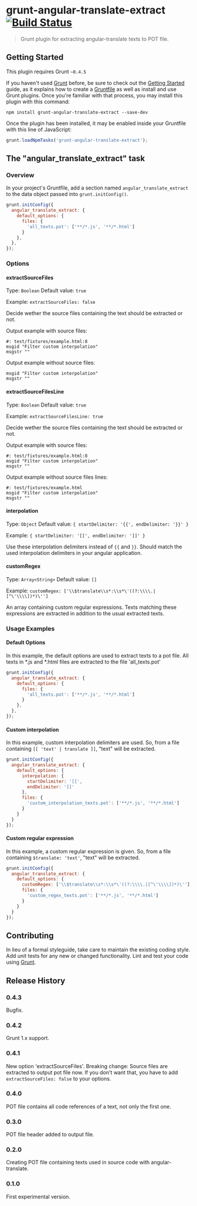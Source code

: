 # grunt-angular-translate-extract [![Build Status](https://travis-ci.org/pchorus/grunt-angular-translate-extract.svg?branch=master)](https://travis-ci.org/pchorus/grunt-angular-translate-extract)

> Grunt plugin for extracting angular-translate texts to POT file.

## Getting Started
This plugin requires Grunt `~0.4.5`

If you haven't used [Grunt](http://gruntjs.com/) before, be sure to check out the [Getting Started](http://gruntjs.com/getting-started) guide, as it explains how to create a [Gruntfile](http://gruntjs.com/sample-gruntfile) as well as install and use Grunt plugins. Once you're familiar with that process, you may install this plugin with this command:

```shell
npm install grunt-angular-translate-extract --save-dev
```

Once the plugin has been installed, it may be enabled inside your Gruntfile with this line of JavaScript:

```js
grunt.loadNpmTasks('grunt-angular-translate-extract');
```

## The "angular_translate_extract" task

### Overview
In your project's Gruntfile, add a section named `angular_translate_extract` to the data object passed into `grunt.initConfig()`.

```js
grunt.initConfig({
  angular_translate_extract: {
    default_options: {
      files: {
        'all_texts.pot': ['**/*.js', '**/*.html']
      }
    },
  },
});
```

### Options

#### extractSourceFiles
Type: `Boolean`
Default value: `true`

Example: `extractSourceFiles: false`

Decide wether the source files containing the text should be extracted or not.

Output example with source files:
```
#: test/fixtures/example.html:8
msgid "Filter custom interpolation"
msgstr ""
```

Output example without source files:
```
msgid "Filter custom interpolation"
msgstr ""
```

#### extractSourceFilesLine
Type: `Boolean`
Default value: `true`

Example: `extractSourceFilesLine: true`

Decide wether the source files containing the text should be extracted or not.

Output example with source files:
```
#: test/fixtures/example.html:8
msgid "Filter custom interpolation"
msgstr ""
```

Output example without source files lines:
```
#: test/fixtures/example.html
msgid "Filter custom interpolation"
msgstr ""
```

#### interpolation
Type: `Object`
Default value: `{ startDelimiter: '{{', endDelimiter: '}}' }`

Example: `{ startDelimiter: '[[', endDelimiter: ']]' }`

Use these interpolation delimiters instead of `{{` and `}}`. Should match the used interpolation delimiters in your angular application.

#### customRegex
Type: `Array<String>`
Default value: `[]`

Example: `customRegex: ['\\$translate\\s*:\\s*\'((?:\\\\.|[^\'\\\\])*)\'']`

An array containing custom regular expressions. Texts matching these expressions are extracted in addition to the usual extracted texts.

### Usage Examples

#### Default Options
In this example, the default options are used to extract texts to a pot file. All texts in *.js and *.html files are extracted to the file 'all_texts.pot'

```js
grunt.initConfig({
  angular_translate_extract: {
    default_options: {
      files: {
        'all_texts.pot': ['**/*.js', '**/*.html']
      }
    },
  },
});
```

#### Custom interpolation
In this example, custom interpolation delimiters are used. So, from a file containing `[[ 'text' | translate ]]`, "text" will be extracted.

```js
grunt.initConfig({
  angular_translate_extract: {
    default_options: {
      interpolation: {
        startDelimiter: '[[',
        endDelimiter: ']]'
      },
      files: {
        'custom_interpolation_texts.pot': ['**/*.js', '**/*.html']
      }
    }
  }
});
```

#### Custom regular expression
In this example, a custom regular expression is given. So, from a file containing `$translate: 'text'`, "text" will be extracted.

```js
grunt.initConfig({
  angular_translate_extract: {
    default_options: {
      customRegex: ['\\$translate\\s*:\\s*\'((?:\\\\.|[^\'\\\\])*)\''],
      files: {
        'custom_regex_texts.pot': ['**/*.js', '**/*.html']
      }
    }
  }
});
```

## Contributing
In lieu of a formal styleguide, take care to maintain the existing coding style. Add unit tests for any new or changed functionality. Lint and test your code using [Grunt](http://gruntjs.com/).

## Release History
### 0.4.3
Bugfix.

### 0.4.2
Grunt 1.x support.

### 0.4.1
New option 'extractSourceFiles'.
Breaking change: Source files are extracted to output pot file now. If you don't want that, you have to add `extractSourceFiles: false` to your options.

### 0.4.0
POT file contains all code references of a text, not only the first one.

### 0.3.0
POT file header added to output file.

### 0.2.0
Creating POT file containing texts used in source code with angular-translate.

### 0.1.0
First experimental version.
